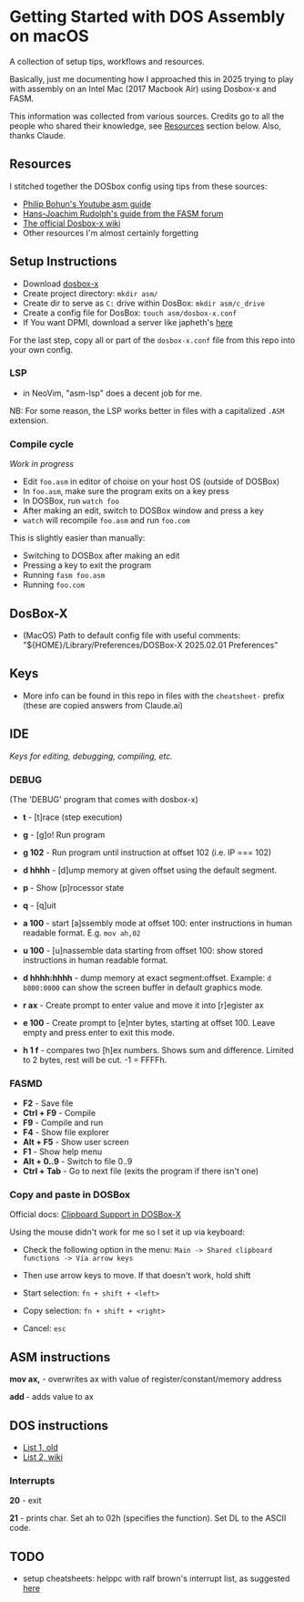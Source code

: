 # Getting Started with DOS Assembly on macOS

A collection of setup tips, workflows and resources. 

Basically, just me documenting how I approached this in 2025 trying to play with assembly on an Intel Mac (2017 Macbook Air) using Dosbox-x and FASM.

This information was collected from various sources. Credits go to all the people who shared their knowledge, see [Resources](#resources) section below. Also, thanks Claude.

## Resources

I stitched together the DOSbox config using tips from these sources:

- [ Philip Bohun's Youtube asm guide ](https://www.youtube.com/watch?v=HcLA6F5UTIE&list=PLSiFUSQSRYANu14mkQADmVMYPcssk_IqP&index=1)
- [ Hans-Joachim Rudolph's guide from the FASM forum ](https://board.flatassembler.net/topic.php?t=22910)
- [ The official Dosbox-x wiki ](https://dosbox-x.com/wiki/#Home)
- Other resources I'm almost certainly forgetting

## Setup Instructions

- Download [dosbox-x](https://dosbox-x.com/)
- Create project directory: `mkdir asm/`
- Create dir to serve as `C:` drive within DosBox: `mkdir asm/c_drive`
- Create a config file for DosBox: `touch asm/dosbox-x.conf`
- If You want DPMI, download a server like japheth's [here](https://www.japheth.de/HX.html)

For the last step, copy all or part of the `dosbox-x.conf` file from this repo into your own config.

### LSP

- in NeoVim, "asm-lsp" does a decent job for me.

NB: For some reason, the LSP works better in files with a capitalized `.ASM` extension.

### Compile cycle

_Work in progress_

- Edit `foo.asm` in editor of choise on your host OS (outside of DOSBox)
- In `foo.asm`, make sure the program exits on a key press
- In DOSBox, run `watch foo`
- After making an edit, switch to DOSBox window and press a key
- `watch` will recompile `foo.asm` and run `foo.com`

This is slightly easier than manually:

- Switching to DOSBox after making an edit
- Pressing a key to exit the program
- Running `fasm foo.asm`
- Running `foo.com`

## DosBox-X

- (MacOS) Path to default config file with useful comments: "${HOME}/Library/Preferences/DOSBox-X 2025.02.01 Preferences"

## Keys

- More info can be found in this repo in files with the `cheatsheet-` prefix (these are copied answers from Claude.ai)

## IDE

_Keys for editing, debugging, compiling, etc._

### DEBUG
(The 'DEBUG' program that comes with dosbox-x)

- **t** - [t]race (step execution)
- **g** - [g]o! Run program
- **g 102** - Run program until instruction at offset 102 (i.e. IP === 102)
- **d hhhh** - [d]ump memory at given offset using the default segment.
- **p** - Show [p]rocessor state
- **q** - [q]uit

- **a 100** - start [a]ssembly mode at offset 100: enter instructions in human readable format. E.g. `mov ah,02`
- **u 100** - [u]nassemble data starting from offset 100: show stored instructions in human readable format.
- **d hhhh:hhhh** - dump memory at exact segment:offset. Example: `d b800:0000` can show the screen buffer in default graphics mode.
- **r ax** - Create prompt to enter value and move it into [r]egister ax
- **e 100** - Create prompt to [e]nter bytes, starting at offset 100. Leave empty and press enter to exit this mode.
- **h 1 f** - compares two [h]ex numbers. Shows sum and difference. Limited to 2 bytes, rest will be cut. -1 = FFFFh.

### FASMD

- **F2** - Save file
- **Ctrl + F9** - Compile
- **F9** - Compile and run
- **F4** - Show file explorer
- **Alt + F5** - Show user screen
- **F1** - Show help menu
- **Alt + 0..9** - Switch to file 0..9
- **Ctrl + Tab** - Go to next file (exits the program if there isn't one)

### Copy and paste in DOSBox

Official docs: [Clipboard Support in DOSBox-X](https://dosbox-x.com/wiki/Guide%3AClipboard-support-in-DOSBox%E2%80%90X)

Using the mouse didn't work for me so I set it up via keyboard:

- Check the following option in the menu: `Main -> Shared clipboard functions -> Via arrow keys`

- Then use arrow keys to move. If that doesn't work, hold shift
- Start selection: `fn + shift + <left>`
- Copy selection: `fn + shift + <right>`
- Cancel: `esc`

## ASM instructions

**mov ax,<value>** - overwrites ax with value of register/constant/memory address

**add <value>** - adds value to ax

## DOS instructions

- [ List 1, old ](https://www.ctyme.com/intr/int-21.htm)
- [ List 2, wiki ](https://en.wikipedia.org/wiki/DOS_API#DOS_INT_21h_services)

### Interrupts

**20** - exit

**21** - prints char. Set ah to 02h (specifies the function). Set DL to the ASCII code.

## TODO

- setup cheatsheets: helppc with ralf brown's interrupt list, as suggested [here](https://board.flatassembler.net/topic.php?t=22910)
